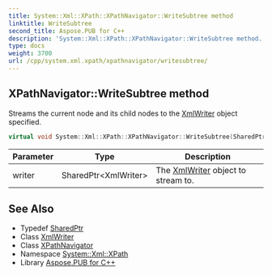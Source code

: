 ```yaml
---
title: System::Xml::XPath::XPathNavigator::WriteSubtree method
linktitle: WriteSubtree
second_title: Aspose.PUB for C++
description: 'System::Xml::XPath::XPathNavigator::WriteSubtree method. Streams the current node and its child nodes to the XmlWriter object specified in C++.'
type: docs
weight: 3700
url: /cpp/system.xml.xpath/xpathnavigator/writesubtree/
---
```

## XPathNavigator::WriteSubtree method


Streams the current node and its child nodes to the [XmlWriter](../../../system.xml/xmlwriter/) object specified.

```cpp
virtual void System::Xml::XPath::XPathNavigator::WriteSubtree(SharedPtr<XmlWriter> writer)
```


| Parameter | Type | Description |
| --- | --- | --- |
| writer | SharedPtr\<XmlWriter\> | The [XmlWriter](../../../system.xml/xmlwriter/) object to stream to. |

## See Also

* Typedef [SharedPtr](../../../system/sharedptr/)
* Class [XmlWriter](../../../system.xml/xmlwriter/)
* Class [XPathNavigator](../)
* Namespace [System::Xml::XPath](../../)
* Library [Aspose.PUB for C++](../../../)
